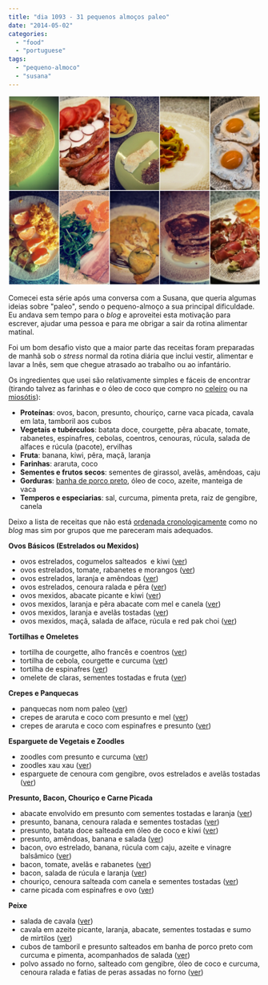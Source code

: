 ```yaml
---
title: "dia 1093 - 31 pequenos almoços paleo"
date: "2014-05-02"
categories: 
  - "food"
  - "portuguese"
tags: 
  - "pequeno-almoco"
  - "susana"
---
```


[![](images/Fotor0502234948.png)](http://1.bp.blogspot.com/-6w4HZb99UuM/U2Qhv6EJxII/AAAAAAAAOug/wEYXLZ3xLU8/s1600/Fotor0502234948.png)

  

Comecei esta série após uma conversa com a Susana, que queria algumas ideias sobre "paleo", sendo o pequeno-almoço a sua principal dificuldade. Eu andava sem tempo para o _blog_ e aproveitei esta motivação para escrever, ajudar uma pessoa e para me obrigar a sair da rotina alimentar matinal. 

  

Foi um bom desafio visto que a maior parte das receitas foram preparadas de manhã sob o _stress_ normal da rotina diária que inclui vestir, alimentar e lavar a Inês, sem que chegue atrasado ao trabalho ou ao infantário.  

  

Os ingredientes que usei são relativamente simples e fáceis de encontrar (tirando talvez as farinhas e o óleo de coco que compro no [celeiro](http://www.celeiro-dieta.pt/) ou na [miosótis](http://www.biomiosotis.com/)):

- **Proteínas**: ovos, bacon, presunto, chouriço, carne vaca picada, cavala em lata, tamboril aos cubos
- **Vegetais e tubérculos**: batata doce, courgette, pêra abacate, tomate, rabanetes, espinafres, cebolas, coentros, cenouras, rúcula, salada de alfaces e rúcula (pacote), ervilhas
- **Fruta**: banana, kiwi, pêra, maçã, laranja
- **Farinhas**: araruta, coco
- **Sementes e frutos secos**: sementes de girassol, avelãs, amêndoas, caju
- **Gorduras**: [banha de porco preto](https://renatoalvestorres.net/2013/02/02/dia-640-banha-da-meia-noite-midnight-lard/), óleo de coco, azeite, manteiga de vaca
- **Temperos e especiarias**: sal, curcuma, pimenta preta, raiz de gengibre, canela

Deixo a lista de receitas que não está [ordenada cronologicamente](https://renatoalvestorres.net/search/label/susana) como no _blog_ mas sim por grupos que me pareceram mais adequados. 

  

**Ovos Básicos (Estrelados ou Mexidos)**

- ovos estrelados, cogumelos salteados  e kiwi ([ver](https://renatoalvestorres.net/2014/03/24/dia-1054-cogumelos-salteados-com-ovos-estrelados-e-kiwi/))
- ovos estrelados, tomate, rabanetes e morangos ([ver](https://renatoalvestorres.net/2014/03/31/dia-1061-ovos-estrelados-tomate-rabanetes-e-morangos/))
- ovos estrelados, laranja e amêndoas ([ver](https://renatoalvestorres.net/2014/04/06/dia-1067-ovos-estrelados-laranja-e-amendoas/))
- ovos estrelados, cenoura ralada e pêra ([ver](https://renatoalvestorres.net/2014/04/14/dia-1075-ovos-estrelados-cenoura-ralada-e-pera/))
- ovos mexidos, abacate picante e kiwi ([ver](https://renatoalvestorres.net/2014/04/02/dia-1063-ovos-mexidos-abacate-picante-e-kiwi/))
- ovos mexidos, laranja e pêra abacate com mel e canela ([ver](https://renatoalvestorres.net/2014/04/07/dia-1068-ovos-mexidos-laranja-e-pera-abacate-com-mel-e-canela/))
- ovos mexidos, laranja e avelãs tostadas ([ver](https://renatoalvestorres.net/2014/04/10/dia-1071-a-despachar-ovos-mexidos-laranja-e-avelas-tostadas/))
- ovos mexidos, maçã, salada de alface, rúcula e red pak choi ([ver](https://renatoalvestorres.net/2014/04/27/dia-1088-ovos-mexidos-maca-salada-de-alface-rucula-e-red-pak-choi/))

  

****Tortilhas e Omeletes****

- tortilha de courgette, alho francês e coentros ([ver](https://renatoalvestorres.net/2014/03/28/dia-1058-tortilha-de-courgette-alho-frances-e-coentros/))
- tortilha de cebola, courgette e curcuma ([ver](https://renatoalvestorres.net/2014/04/03/dia-1065-tortilha-de-cebola-courgette-e-curcuma/))
- tortilha de espinafres ([ver](https://renatoalvestorres.net/2014/04/18/dia-1079-tortilha-de-espinafres/))
- omelete de claras, sementes tostadas e fruta ([ver](https://renatoalvestorres.net/2014/04/12/dia-1073-omelete-de-claras-sementes-tostadas-e-fruta/))

  

**Crepes e Panquecas**

- panquecas nom nom paleo ([ver](https://renatoalvestorres.net/2014/03/29/dia-1059-panquecas-nomnompaleo/))
- crepes de araruta e coco com presunto e mel ([ver](https://renatoalvestorres.net/2014/04/13/dia-1074-crepes-de-farinha-de-araruta-e-coco/))
- crepes de araruta e coco com espinafres e presunto ([ver](https://renatoalvestorres.net/2014/04/23/dia-1084-crepes-de-araruta-com-espinafres-e-presunto/))

  

**Esparguete de Vegetais e Zoodles**

- zoodles com presunto e curcuma ([ver](https://renatoalvestorres.net/2014/04/11/dia-1072-noodles-de-courgette-zoodles-com-presunto-e-curcuma/))
- zoodles xau xau ([ver](https://renatoalvestorres.net/2014/04/30/dia-1091-zoodles-xau-xau/))
- esparguete de cenoura com gengibre, ovos estrelados e avelãs tostadas ([ver](https://renatoalvestorres.net/2014/04/26/dia-1087-esparguete-de-cenoura-com-gengibre-ovos-estrelados-e-avelas-tostadas/))

  

**Presunto, Bacon, Chouriço e Carne Picada**

- abacate envolvido em presunto com sementes tostadas e laranja ([ver](https://renatoalvestorres.net/2014/04/08/dia-1069-abacate-envolvido-em-presunto-com-sementes-tostadas-e-laranja/))
- presunto, banana, cenoura ralada e sementes tostadas ([ver](https://renatoalvestorres.net/2014/03/30/dia-1060-presunto-com-banana-cenoura-ralada-e-sementes-tostadas/))
- presunto, batata doce salteada em óleo de coco e kiwi ([ver](https://renatoalvestorres.net/2014/04/05/dia-1066-presunto-batata-doce-salteada-em-oleo-de-coco-e-kiwi/))
- presunto, amêndoas, banana e salada ([ver](http://1.bp.blogspot.com/-4wIdumyrnrI/U2GOaLu3ZpI/AAAAAAAAOjQ/3oBh9bBChFc/s1600/IMG_20140429_074321.jpg))
- bacon, ovo estrelado, banana, rúcula com caju, azeite e vinagre balsâmico ([ver](https://renatoalvestorres.net/2014/04/17/dia-1078-bacon-ovo-estrelado-banana-rucula-com-caju-azeite-e-vinagre-balsamico/))
- bacon, tomate, avelãs e rabanetes ([ver](https://renatoalvestorres.net/2014/04/01/dia-1062-bacon-tomate-avelas-e-rabanetes/))
- bacon, salada de rúcula e laranja ([ver](https://renatoalvestorres.net/2014/04/15/dia-1076-salada-de-rucula-bacon-e-laranja/))
- chouriço, cenoura salteada com canela e sementes tostadas ([ver](https://renatoalvestorres.net/2014/03/27/dia-1057-cenoura-salteada-com-canela-sementes-tostadas-e-chourico/))
- carne picada com espinafres e ovo ([ver](https://renatoalvestorres.net/2014/03/26/dia-1056-carne-picada-com-espinafres-e-ovo/))

**Peixe**

- salada de cavala ([ver](https://renatoalvestorres.net/2014/03/25/dia-1055-salada-de-cavala/))
- cavala em azeite picante, laranja, abacate, sementes tostadas e sumo de mirtilos ([ver](https://renatoalvestorres.net/2014/04/03/dia-1064-cavala-em-azeite-picante-laranja-abacate-sementes-tostadas-e-sumo-de-mirtilos/))
- cubos de tamboril e presunto salteados em banha de porco preto com curcuma e pimenta, acompanhados de salada ([ver](https://renatoalvestorres.net/2014/04/28/dia-1089-cubos-de-tamboril-e-presunto-salteados-em-banha-de-porco-preto-com-curcuma-e-pimenta-acompanhados-de-salada/))
- polvo assado no forno, salteado com gengibre, óleo de coco e curcuma, cenoura ralada e fatias de peras assadas no forno ([ver](https://renatoalvestorres.net/2014/04/09/dia-1070-polvo-assado-no-forno-salteado-com-gengibre-oleo-de-coco-e-curcuma-cenoura-ralada-e-fatias-de-peras-assadas-no-forno/))
